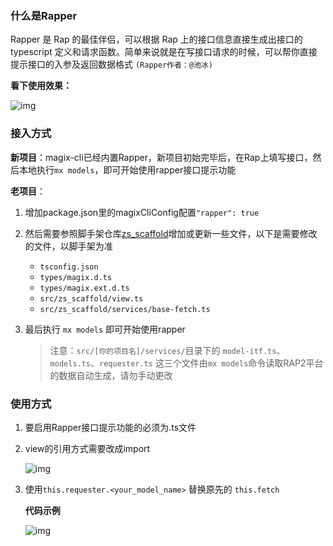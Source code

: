 
### 什么是Rapper 


Rapper 是 Rap 的最佳伴侣，可以根据 Rap 上的接口信息直接生成出接口的 typescript 定义和请求函数。简单来说就是在写接口请求的时候，可以帮你直接提示接口的入参及返回数据格式 `(Rapper作者：@池冰)`



__看下使用效果：__

![img](https://img.alicdn.com/tfs/TB1p1IPaRaE3KVjSZLeXXXsSFXa-700-344.gif)



### 接入方式

__新项目__：magix-cli已经内置Rapper，新项目初始完毕后，在Rap上填写接口，然后本地执行`mx models`，即可开始使用rapper接口提示功能



__老项目__：

1. 增加package.json里的magixCliConfig配置`"rapper": true`

2. 然后需要参照脚手架仓库[zs_scaffold](http://gitlab.alibaba-inc.com/mm/zs_scaffold/tree/master)增加或更新一些文件，以下是需要修改的文件，以脚手架为准

    * `tsconfig.json`
    * `types/magix.d.ts`
    * `types/magix.ext.d.ts`
    * `src/zs_scaffold/view.ts`
    * `src/zs_scaffold/services/base-fetch.ts`

3. 最后执行 `mx models` 即可开始使用rapper

    > 注意：`src/[你的项目名]/services/`目录下的 `model-itf.ts`、`models.ts`、`requester.ts` 这三个文件由`mx models`命令读取RAP2平台的数据自动生成，请勿手动更改


### 使用方式

1. 要启用Rapper接口提示功能的必须为.ts文件

2. view的引用方式需要改成import

    ![img](https://img.alicdn.com/tfs/TB1cYs1aMaH3KVjSZFpXXbhKpXa-468-154.jpg)

3. 使用`this.requester.<your_model_name>` 替换原先的 `this.fetch`

    __代码示例__

    ![img](https://img.alicdn.com/tfs/TB1xCc1aMaH3KVjSZFpXXbhKpXa-794-340.jpg)


